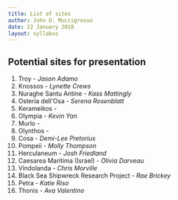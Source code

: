 ```yaml
---
title: List of sites
author: John D. Muccigrosso
date: 22 January 2018
layout: syllabus
---
```


## Potential sites for presentation

1. Troy - *Jason Adamo*
1. Knossos - *Lynette Crews*
1. Nuraghe Santu Antine - *Kass Mattingly*
1. Osteria dell'Osa - *Serena Rosenblatt*
1. Kerameikos -
1. Olympia - *Kevin Yan*
1. Murlo -
1. Olynthos -
1. Cosa - *Demi-Lee Pretorius*
1. Pompeii - *Molly Thompson*
1. Herculaneum - *Josh Friedland*
1. Caesarea Maritima (Israel) - *Olivia Darveau*
1. Vindolanda - *Chris Morville*
1. Black Sea Shipwreck Research Project - *Rae Brickey*
1. Petra - *Katie Riso*
1. Thonis - *Ava Valentino*
